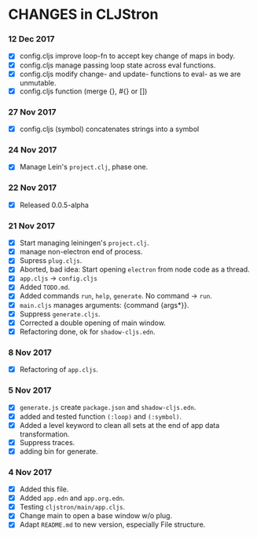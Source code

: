 # CHANGES in CLJStron

### 12 Dec 2017
  * [X] config.cljs improve loop-fn to accept key change of maps in body.
  * [X] config.cljs manage passing loop state across eval functions.
  * [X] config.cljs modify change- and update- functions to eval- as we are unmutable.
  * [X] config.cljs function (merge {}, #{} or [])
### 27 Nov 2017
  * [X] config.cljs (symbol) concatenates strings into a symbol
### 24 Nov 2017
  * [X] Manage Lein's `project.clj`, phase one.
### 22 Nov 2017
  * [X] Released 0.0.5-alpha
### 21 Nov 2017
  * [X] Start managing leiningen's `project.clj`.
  * [X] manage non-electron end of process.
  * [X] Supress `plug.cljs`.
  * [X] Aborted, bad idea: Start opening `electron` from node code as a thread.
  * [X] `app.cljs` -> `config.cljs`
  * [X] Added `TODO.md`.
  * [X] Added commands `run`, `help`, `generate`. No command -> `run`.
  * [X] `main.cljs` manages arguments: {command {args*}}.
  * [X] Suppress `generate.cljs`.
  * [X] Corrected a double opening of main window.
  * [X] Refactoring done, ok for `shadow-cljs.edn`.
### 8 Nov 2017
  * [X] Refactoring of `app.cljs`.
### 5 Nov 2017
  * [X] `generate.js` create `package.json` and `shadow-cljs.edn`.
  * [X] added and tested function `(:loop)` and `(:symbol)`.
  * [X] Added a level keyword to clean all sets at the end of app data transformation.
  * [X] Suppress traces.
  * [X] adding bin for generate.
### 4 Nov 2017
  * [X] Added this file.
  * [X] Added `app.edn` and `app.org.edn`.
  * [X] Testing `cljstron/main/app.cljs`.
  * [X] Change main to open a base window w/o plug.
  * [X] Adapt `README.md` to new version, especially File structure.
